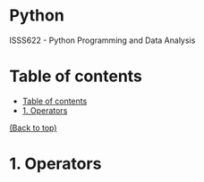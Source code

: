 # Python
ISSS622 - Python Programming and Data Analysis

# Table of contents
- [Table of contents](#table-of-contents)
- [1. Operators](#1-operators)



[(Back to top)](#table-of-contents)

# 1. Operators
